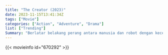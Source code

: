 ```yaml
---
title: "The Creator (2023)"
date: 2023-11-15T13:41:34Z
tags: ["Movie"]
categories: ["Action", "Adventure", "Drama"]
list: ["Trending"]
Summary: "Berlatar belakang perang antara manusia dan robot dengan kecerdasan buatan, seorang mantan tentara menemukan senjata rahasia, sebuah robot berwujud anak kecil."
---
```


<mux-player stream-type="on-demand"
src="https://kp3d-my.sharepoint.com/personal/ryoo_kp3d_onmicrosoft_com/_layouts/15/download.aspx?share=EducJU3GS6VDjT_9LiqjLmMBbG_cNx0lQkuc_QESHAj-fg" prefer-playback="mse" controls>

</mux-player>


{{< movieinfo id="670292" >}}

<script src="https://cdn.jsdelivr.net/npm/@mux/mux-player"></script>

 <script type="application/ld+json ">
{
"@context": "https://schema.org/",
"@type": "VideoObject",
"name": "The Creator (2023)",
"contentUrl": "https://stream.mux.com/iKxQqgcwkRgOU01y3QM72toZOrJSyvae4bVcyvATd5Cg.m3u8?min_resolution=480p",
"thumbnailUrl": "https://www.themoviedb.org/t/p/original/oX0TW7TVwtA9VY9gjEuv0YzmC2B.jpg?width=314&fit_mode=preserve&time=25",
"uploadDate": "2023-11-15T13:41:34Z",
}

</script>